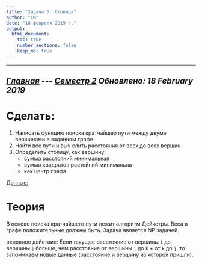 ```yaml
---
title: "Задача 5. Столица"
author: "LM"
date: "18 февраля 2019 г."
output: 
  html_document:
    toc: true
    number_sections: false
    keep_md: true
---
```

----------------------
*[Главная](http://leonovmx.github.io/info/index.html) --- [Семестр 2](./index/html)*
*Обновлено: 18 February 2019*
----------------------

# Сделать:

1) Написать функцию поиска кратчайшео пути между двумя вершинами в заданном графе
2) Найти все пути и выч слить расстояния от всех до всех вершин
3) Определить столицу, как вершину:
    - сумма расстояний минимальная
    - сумма квадратов растойний минимальна
    - как центр графа
    
[Данные:](https://github.com/leonovmx/info/blob/gh-pages/s2/shatl_graph.RData?raw=true)

# Теория 

В основе поиска кратчайшего пути лежит алгоритм Дейкстры. 
Веса в графе положительные должны быть. Задача является NP задачей. 

основное действие: Если текущее расстояние от вершины `i` до вершины `j` 
больше, чем расстояние от вершины `i` до `k` + от `k` до `j`, то запоминаем новые данные (расстояние и вершину из которой пришли).
